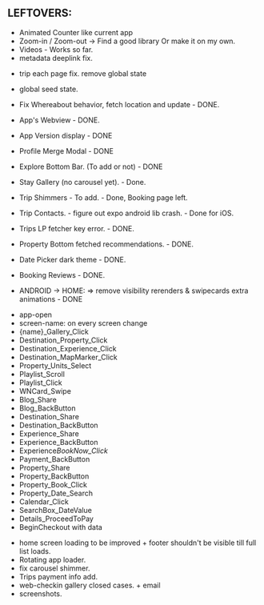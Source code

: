 ## LEFTOVERS:

- Animated Counter like current app
- Zoom-in / Zoom-out -> Find a good library Or make it on my own.
- Videos - Works so far.
- metadata deeplink fix.
<!--  Check these
// https://www.zostel.com/trips/booking/confirm/?sku=TR-9H4WXC89-0001&date=2025-10-26&units=1&pid=TR-9H4WXC89
// https://zostel.com/booking?property_code=AGRH035&checkin=2025-10-23&checkout=2025-10-24&rooms=1459@1
// https://www.zostel.com/trips/TR-7P9HH2RH?date=14-08-2025
 -->
- trip each page fix. remove global state
- global seed state.

- Fix Whereabout behavior, fetch location and update - DONE.
- App's Webview - DONE.
- App Version display - DONE
- Profile Merge Modal - DONE
- Explore Bottom Bar. (To add or not) - DONE
- Stay Gallery (no carousel yet). - Done.
- Trip Shimmers - To add. - Done, Booking page left.
- Trip Contacts. - figure out expo android lib crash. - Done for iOS.
- Trips LP fetcher key error. - DONE.
- Property Bottom fetched recommendations. - DONE.
- Date Picker dark theme - DONE.
- Booking Reviews - DONE.
- ANDROID -> HOME: => remove visibility rerenders & swipecards extra animations - DONE

<!-- Analytics. -->

- app-open
- screen-name: on every screen change
- {name}\_Gallery_Click
- Destination_Property_Click
- Destination_Experience_Click
- Destination_MapMarker_Click
- Property_Units_Select
- Playlist_Scroll
- Playlist_Click
- WNCard_Swipe
- Blog_Share
- Blog_BackButton
- Destination_Share
- Destination_BackButton
- Experience_Share
- Experience_BackButton
- Experience*BookNow_Click*
- Payment_BackButton
- Property_Share
- Property_BackButton
- Property_Book_Click
- Property_Date_Search
- Calendar_Click
- SearchBox_DateValue
- Details_ProceedToPay
- BeginCheckout with data

<!-- Done -->

- home screen loading to be improved + footer shouldn't be visible till full list loads.
- Rotating app loader.
- fix carousel shimmer.
- Trips payment info add.
- web-checkin gallery closed cases. + email
- screenshots.
